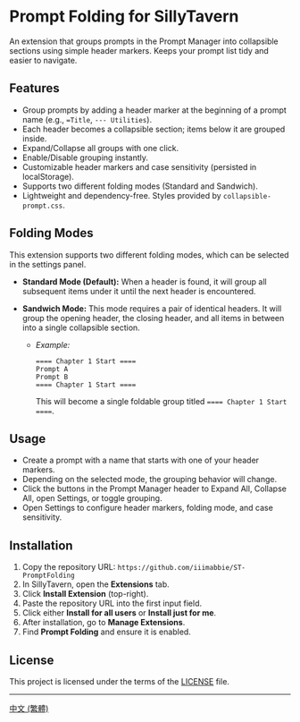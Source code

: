 # Prompt Folding for SillyTavern

An extension that groups prompts in the Prompt Manager into collapsible sections using simple header markers. Keeps your prompt list tidy and easier to navigate.

## Features

- Group prompts by adding a header marker at the beginning of a prompt name (e.g., `=Title`, `--- Utilities`).
- Each header becomes a collapsible section; items below it are grouped inside.
- Expand/Collapse all groups with one click.
- Enable/Disable grouping instantly.
- Customizable header markers and case sensitivity (persisted in localStorage).
- Supports two different folding modes (Standard and Sandwich).
- Lightweight and dependency-free. Styles provided by `collapsible-prompt.css`.

## Folding Modes

This extension supports two different folding modes, which can be selected in the settings panel.

- **Standard Mode (Default):** When a header is found, it will group all subsequent items under it until the next header is encountered.

- **Sandwich Mode:** This mode requires a pair of identical headers. It will group the opening header, the closing header, and all items in between into a single collapsible section.
  - *Example:*
    ```
    ==== Chapter 1 Start ====
    Prompt A
    Prompt B
    ==== Chapter 1 Start ====
    ```
    This will become a single foldable group titled `==== Chapter 1 Start ====`.

## Usage

- Create a prompt with a name that starts with one of your header markers.
- Depending on the selected mode, the grouping behavior will change.
- Click the buttons in the Prompt Manager header to Expand All, Collapse All, open Settings, or toggle grouping.
- Open Settings to configure header markers, folding mode, and case sensitivity.

## Installation

1. Copy the repository URL: `https://github.com/iiimabbie/ST-PromptFolding`
2. In SillyTavern, open the **Extensions** tab.
3. Click **Install Extension** (top-right).
4. Paste the repository URL into the first input field.
5. Click either **Install for all users** or **Install just for me**.
6. After installation, go to **Manage Extensions**.
7. Find **Prompt Folding** and ensure it is enabled.

## License

This project is licensed under the terms of the [LICENSE](LICENSE) file.

---

[中文 (繁體)](README.zh-TW.md)